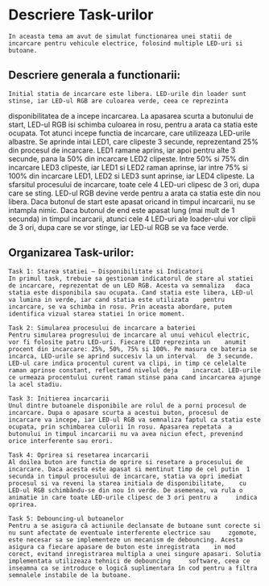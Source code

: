 # Descriere Task-urilor

	In aceasta tema am avut de simulat functionarea unei statii de incarcare pentru vehicule electrice, folosind multiple LED-uri si butoane.
	
## Descriere generala a functionarii:

	Initial statia de incarcare este libera. LED-urile din loader sunt stinse, iar LED-ul RGB are culoarea verde, ceea ce reprezinta
disponibilitatea de a incepe incarcarea.
	La apasarea scurta a butonului de start, LED-ul RGB isi schimba culoarea in rosu, pentru a arata ca statia este ocupata. Tot atunci 
incepe functia de incarcare, care utilizeaza LED-urile albastre. Se aprinde intai LED1, care clipeste 3 secunde, reprezentand 25% din procesul de incarcare. LED1 ramane aprins, iar apoi pentru alte 3 secunde, pana la 50% din incarcare LED2 clipeste. Intre 50% si 75% din incarcare LED3 clipeste, iar LED1 si LED2 raman aprinse, iar intre 75% si 100% din incarcare LED1, LED2 si LED3 sunt aprinse, iar LED4 clipeste.
	La sfarsitul procesului de incarcare, toate cele 4 LED-uri clipesc de 3 ori, dupa care se sting. LED-ul RGB devine verde pentru a 
arata ca statia este din nou libera.
	Daca butonul de start este apasat oricand in timpul incarcarii, nu se intampla nimic.
	Daca butonul de end este apasat lung (mai mult de 1 secunda) in timpul incarcarii, atunci cele 4 LED-uri ale loader-ului vor clipii
de 3 ori, dupa care se vor stinge, iar LED-ul RGB se va face verde.

## Organizarea Task-urilor:
	Task 1: Starea statiei – Disponibilitate si Indicatori
	In primul task, trebuie sa gestionam indicatorul de stare al statiei de incarcare, reprezentat de un LED RGB. Acesta va semnaliza 	daca statia este disponibila sau ocupata. Cand statia este libera, LED-ul va lumina in verde, iar cand statia este utilizata 	pentru incarcare, se va schimba in rosu. Prin aceasta abordare, putem identifica vizual starea statiei în orice	moment.

	Task 2: Simularea procesului de incarcare a bateriei
	Pentru simularea progresului de incarcare al unui vehicul electric, vor fi folosite patru LED-uri. Fiecare LED reprezinta un 	anumit procent din incarcare: 25%, 50%, 75% si 100%. Pe masura ce bateria se incarca, LED-urile se aprind succesiv la un interval 	de 3 secunde. LED-ul care indica procentul curent va clipi, in timp ce celelalte raman aprinse constant, reflectand nivelul deja 	incarcat. LED-urile ce urmeaza procentului curent raman stinse pana cand incarcarea ajunge la acel stadiu.

	Task 3: Initierea incarcarii
	Unul dintre butoanele disponibile are rolul de a porni procesul de incarcare. Dupa o apasare scurta a acestui buton, procesul de 	incarcare va incepe, iar LED-ul RGB va semnaliza faptul ca statia este ocupata, prin schimbarea culorii în rosu. Apasarea repetata 	a butonului in timpul incarcarii nu va avea niciun efect, prevenind orice interferente sau erori.

	Task 4: Oprirea si resetarea incarcarii
	Al doilea buton are functia de oprire si resetare a procesului de incarcare. Daca acesta este apasat si mentinut timp de cel putin 	1 secunda in timpul procesului de incarcare, statia va opri imediat procesul si va reveni la starea initiala de disponibilitate, 	cu LED-ul RGB schimbându-se din nou în verde. De asemenea, va rula o animatie in care toate LED-urile clipesc de 3 ori pentru a 	indica oprirea.

	Task 5: Debouncing-ul butoanelor
	Pentru a se asigura că actiunile declansate de butoane sunt corecte si nu sunt afectate de eventuale interferente electrice sau 	zgomote, este necesar sa se implementeze un mecanism de debouncing. Acesta asigura ca fiecare apasare de buton este inregistrata 	in mod corect, evitand inregistrarea multipla a unei singure apasari. Solutia implementata utilizeaza tehnici de debouncing 	software, ceea ce inseamna ca se introduce o logică suplimentara în cod pentru a filtra semnalele instabile de la butoane.
	
